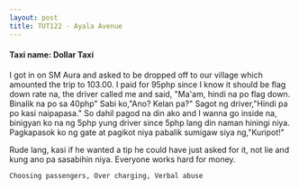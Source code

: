```yaml
---
layout: post
title: TUT122 - Ayala Avenue
---
```


#### Taxi name: Dollar Taxi

I got in on SM Aura and asked to be dropped off to our village which amounted the trip to 103.00. I paid for 95php since I know it should be flag down rate na, the driver called me and said, "Ma'am, hindi na po flag down. Binalik na po sa 40php" Sabi ko,"Ano? Kelan pa?" Sagot ng driver,"Hindi pa po kasi naipapasa." So dahil pagod na din ako and I wanna go inside na, binigyan ko na ng 5php yung driver since 5php lang din naman hiningi niya. Pagkapasok ko ng gate at pagikot niya pabalik sumigaw siya ng,"Kuripot!" 

Rude lang, kasi if he wanted a tip he could have just asked for it, not lie and kung ano pa sasabihin niya. Everyone works hard for money.

```Choosing passengers, Over charging, Verbal abuse```

